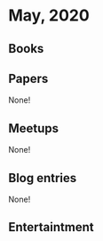 # May, 2020

## Books

## Papers

None!

## Meetups

None!

## Blog entries

None!

## Entertaintment


